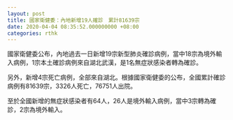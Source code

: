 ```yaml
---
layout: post
title: 國家衛健委：內地新增19人確診　累計81639宗
date: 2020-04-04 08:35:52.000000000 +08:00
categories: rthk
---
```


國家衛健委公布，內地過去一日新增19宗新型肺炎確診病例，當中18宗為境外輸入病例，1宗本土確診病例來自湖北武漢，是1名無症狀感染者轉為確診。

另外，新增4宗死亡病例，全部來自湖北。根據國家衛健委的公布，全國累計確診病例有81639宗，3326人死亡，76751人出院。

至於全國新增的無症狀感染者有64人，26人是境外輸入病例，當中3宗轉為確診，2宗為境外輸入。
